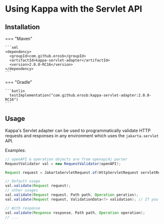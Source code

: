 # Using Kappa with the Servlet API

## Installation


=== "Maven"

    ```xml
    <dependency>
      <groupId>com.github.erosb</groupId>
      <artifactId>kappa-servlet-adapter</artifactId>
      <version>2.0.0-RC16</version>
    </dependency>
    ```

=== "Gradle"

    ```kotlin
      testImplementation("com.github.erosb:kappa-servlet-adapter:2.0.0-RC16")
    ```

## Usage

Kappa's Servlet adapter can be used to programmatically validate HTTP requests and responses
in any environment which uses the `jakarta.servlet` API.

Examples:
```java
// openAPI & operation objects are from openapi4j parser
RequestValidator val = new RequestValidator(openAPI);

Request request = JakartaServletRequest.of(HttpServletRequest servletRequest);

// Default usage
val.validate(Request request);
// other usages
val.validate(Request request, Path path, Operation peration);
val.validate(Request request, ValidationData<?> validation); // If you need to get back info/warn content

// With response
val.validate(Response response, Path path, Operation operation);
// ...

```

